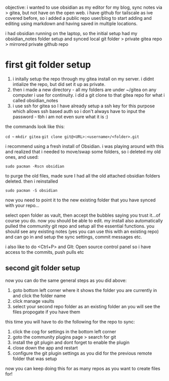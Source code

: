 objective: i wanted to use obsidian as my editor for my blog, sync notes via > gitea, but not have on the open web.  i have github for tailscale as ive covered before, so i added a public repo user/blog to start adding and editing using markdown and having saved in multiple locations.

i had obsidian running on the laptop, so the initial setup had my obsidian_notes folder setup and synced local git folder > private gitea repo > mirrored private github repo

# first git folder setup

1. i initally setup the repo through my gitea install on my server.  i didnt intialize the repo, but did set it up as private.  
2. then i made a new directory - all my folders are under ~/gitea on any computer i use for continuity.  i did a git clone to that gitea repo for what i called obsidian_notes
3. i use ssh for gitea so I have already setup a ssh key for this purpose which allows ssh based auth so i don't always have to input the password - tbh i am not even sure what it is :)

the commands look like this:

`cd ~`
`mkdir gitea`
`git clone git@<URL>:<username>/<folder>.git`

i recommend using a fresh install of Obsidian.  i was playing around with this and realized that i needed to move/swap some folders, so i deleted my old ones, and used:

`sudo pacman -Rscn obsidian` 

to purge the old files, made sure I had all the old attached obsidian folders deleted. then i reinstalled

`sudo pacman -S obsidian` 

now you need to point it to the new existing folder that you have synced with your repo...

<insert screenshot here> 

select open folder as vault, then accept the bubbles saying you trust it...of course you do.  now you should be able to edit.  my install also automatically pulled the community git repo and setup all the essential functions.  you should see any existing notes (yes you can use this with an existing repo) and can go in and setup the sync settings, commit messages etc.  

i also like to do <Ctrl+P> and GIt: Open source control panel so i have access to the commits, push pulls etc

## second git folder setup

now you can do the same general steps as you did above:

1. goto bottom left corner where it shows the folder you are currently in and click the folder name
2. click manage vaults
3. select your second repo folder as an existing folder an you will see the files propogate if you have them

this time you will have to do the following for the repo to sync:

1. click the cog for settings in the bottom left corner
2. goto the community plugins page > search for git
3. install the git plugin and dont forget to enable the plugin
4. close down the app and restart
5. configure the git plugin settings as you did for the previous remote folder that was setup

now you can keep doing this for as many repos as you want to create files for! 

